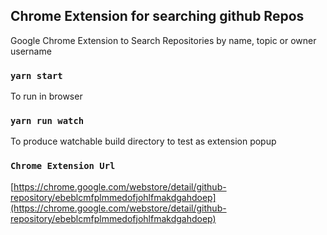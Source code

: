 
## Chrome Extension for searching github Repos

Google Chrome Extension to Search Repositories by name, topic or owner username

### `yarn start`

To run in browser

### `yarn run watch`

To produce watchable build directory to test as extension popup

### `Chrome Extension Url`

[https://chrome.google.com/webstore/detail/github-repository/ebeblcmfplmmedofjohlfmakdgahdoep](https://chrome.google.com/webstore/detail/github-repository/ebeblcmfplmmedofjohlfmakdgahdoep)

